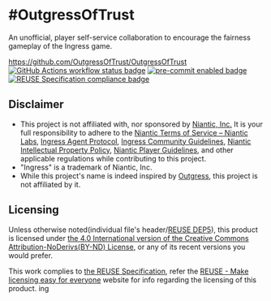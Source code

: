 # #OutgressOfTrust

An unofficial, player self-service collaboration to encourage the fairness gameplay of the Ingress game.

<https://github.com/OutgressOfTrust/OutgressOfTrust>  
[![GitHub Actions workflow status badge](https://github.com/OutgressOfTrust/OutgressOfTrust/actions/workflows/check-potential-problems.yml/badge.svg "GitHub Actions workflow status")](https://github.com/OutgressOfTrust/OutgressOfTrust/actions/workflows/check-potential-problems.yml) [![pre-commit enabled badge](https://img.shields.io/badge/pre--commit-enabled-brightgreen?logo=pre-commit&logoColor=white "This project uses pre-commit to check potential problems")](https://pre-commit.com/) [![REUSE Specification compliance badge](https://api.reuse.software/badge/github.com/OutgressOfTrust/OutgressOfTrust "This project complies to the REUSE specification to decrease software licensing costs")](https://api.reuse.software/info/github.com/OutgressOfTrust/OutgressOfTrust)

## Disclaimer

* This project is not affiliated with, nor sponsored by [Niantic, Inc.](https://nianticlabs.com/)  It is your full responsibility to adhere to the [Niantic Terms of Service – Niantic Labs](https://nianticlabs.com/terms), [Ingress Agent Protocol](https://niantic.helpshift.com/hc/en/3-ingress/faq/448-agent-protocol/), [Ingress Community Guidelines](https://community.ingress.com/en/discussion/10/community-guidelines), [Niantic Intellectual Property Policy](https://nianticlabs.com/ip-policy), [Niantic Player Guidelines](https://nianticlabs.com/guidelines), and other applicable regulations while contributing to this project.
* "Ingress" is a trademark of Niantic, Inc.
* While this project's name is indeed inspired by [Outgress](https://outgress.com/), this project is not affiliated by it.

## Licensing

Unless otherwise noted(individual file's header/[REUSE DEP5](.reuse/dep5)), this product is licensed under [the 4.0 International version of the Creative Commons Attribution-NoDerivs(BY-ND) License](https://creativecommons.org/licenses/by-nd/4.0/), or any of its recent versions you would prefer.

This work complies to [the REUSE Specification](https://reuse.software/spec/), refer the [REUSE - Make licensing easy for everyone](https://reuse.software/) website for info regarding the licensing of this product.
ing
